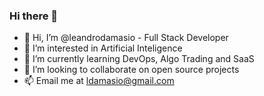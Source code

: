 ### Hi there 👋

- 👋 Hi, I’m @leandrodamasio - Full Stack Developer
- 👀 I’m interested in Artificial Inteligence
- 🌱 I’m currently learning DevOps, Algo Trading and SaaS
- 💞️ I’m looking to collaborate on open source projects
- 📫 Email me at ldamasio@gmail.com

<!---
leandrodamasio/leandrodamasio is a ✨ special ✨ repository because its `README.md` (this file) appears on your GitHub profile.
You can click the Preview link to take a look at your changes.
--->


<!--
**ldamasio/ldamasio** is a ✨ _special_ ✨ repository because its `README.md` (this file) appears on your GitHub profile.

Here are some ideas to get you started:

- 🔭 I’m currently working on ...
- 🌱 I’m currently learning ...
- 👯 I’m looking to collaborate on ...
- 🤔 I’m looking for help with ...
- 💬 Ask me about ...
- 📫 How to reach me: ...
- 😄 Pronouns: ...
- ⚡ Fun fact: ...
-->
